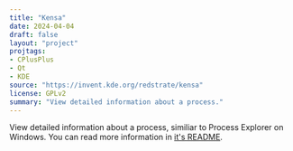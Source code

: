 ```yaml
---
title: "Kensa"
date: 2024-04-04
draft: false
layout: "project"
projtags:
- CPlusPlus
- Qt
- KDE
source: "https://invent.kde.org/redstrate/kensa"
license: GPLv2
summary: "View detailed information about a process."
---
```


View detailed information about a process, similiar to Process Explorer on Windows. You can read more information in [it's README](https://invent.kde.org/redstrate/kensa/-/blob/master/README.md).
